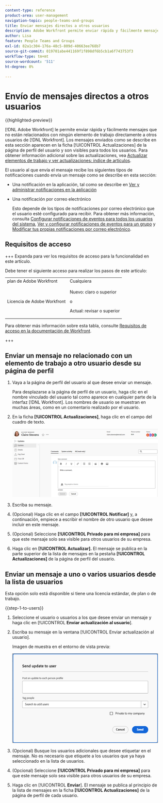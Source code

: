 ```yaml
---
content-type: reference
product-area: user-management
navigation-topic: people-teams-and-groups
title: Enviar mensajes directos a otros usuarios
description: Adobe Workfront permite enviar rápida y fácilmente mensajes que no están relacionados con ningún elemento de trabajo directamente a otros usuarios de Workfront.
author: Lisa
feature: People Teams and Groups
exl-id: 82a1c304-176a-48c5-809d-40663ee768b7
source-git-commit: 019701abe441169f1f898df6b5cb1a6f743753f3
workflow-type: tm+mt
source-wordcount: '511'
ht-degree: 0%

---
```


# Envío de mensajes directos a otros usuarios

{{highlighted-preview}}

[!DNL Adobe Workfront] le permite enviar rápida y fácilmente mensajes que no están relacionados con ningún elemento de trabajo directamente a otros usuarios de [!DNL Workfront]. Los mensajes enviados como se describe en esta sección aparecen en la ficha [!UICONTROL Actualizaciones] de la página de perfil del usuario y son visibles para todos los usuarios. Para obtener información adicional sobre las actualizaciones, vea [Actualizar elementos de trabajo y ver actualizaciones: índice de artículos](../../workfront-basics/updating-work-items-and-viewing-updates/update-work-items-and-view-updates.md).

El usuario al que envía el mensaje recibe los siguientes tipos de notificaciones cuando envía un mensaje como se describe en esta sección:

* Una notificación en la aplicación, tal como se describe en [Ver y administrar notificaciones en la aplicación](../../workfront-basics/using-notifications/view-and-manage-in-app-notifications.md)
* Una notificación por correo electrónico

  Esto depende de los tipos de notificaciones por correo electrónico que el usuario esté configurado para recibir. Para obtener más información, consulta [Configurar notificaciones de eventos para todos los usuarios del sistema](../../administration-and-setup/manage-workfront/emails/configure-event-notifications-for-everyone-in-the-system.md), [Ver y configurar notificaciones de eventos para un grupo](../../administration-and-setup/manage-groups/create-and-manage-groups/view-and-configure-event-notifications-group.md) y [Modificar tus propias notificaciones por correo electrónico](../../workfront-basics/using-notifications/activate-or-deactivate-your-own-event-notifications.md).

## Requisitos de acceso

+++ Expanda para ver los requisitos de acceso para la funcionalidad en este artículo.

Debe tener el siguiente acceso para realizar los pasos de este artículo:

<table style="table-layout:auto"> 
 <col> 
 <col> 
 <tbody> 
  <tr data-mc-conditions=""> 
   <td role="rowheader">plan de Adobe Workfront</td> 
   <td>Cualquiera</td> 
  </tr> 
  <tr> 
   <td role="rowheader">Licencia de Adobe Workfront</td> 
   <td>
   <p>Nuevo: claro o superior</p>
   <p>o</p>
   <p>Actual: revisar o superior</p>
   </td>
  </tr> 
 </tbody> 
</table>

Para obtener más información sobre esta tabla, consulte [Requisitos de acceso en la documentación de Workfront](/help/quicksilver/administration-and-setup/add-users/access-levels-and-object-permissions/access-level-requirements-in-documentation.md).

+++

## Enviar un mensaje no relacionado con un elemento de trabajo a otro usuario desde su página de perfil

1. Vaya a la página de perfil del usuario al que desee enviar un mensaje.

   Para desplazarse a la página de perfil de un usuario, haga clic en el nombre vinculado del usuario tal como aparece en cualquier parte de la interfaz [!DNL Workfront]. Los nombres de usuario se muestran en muchas áreas, como en un comentario realizado por el usuario.

1. En la ficha **[!UICONTROL Actualizaciones]**, haga clic en el campo del cuadro de texto.

   ![Usuario de mensaje en la ficha [!UICONTROL Actualizaciones]](assets/send-message-to-user-on-updates-tab.png)

1. Escriba su mensaje.
1. (Opcional) Haga clic en el campo **[!UICONTROL Notificar]** y, a continuación, empiece a escribir el nombre de otro usuario que desee incluir en este mensaje.

1. (Opcional) Seleccione **[!UICONTROL Privado para mi empresa]** para que este mensaje solo sea visible para otros usuarios de su empresa.

1. Haga clic en **[!UICONTROL Actualizar].**
El mensaje se publica en la parte superior de la lista de mensajes en la pestaña **[!UICONTROL Actualizaciones]** de la página de perfil del usuario.

## Enviar un mensaje a uno o varios usuarios desde la lista de usuarios

Esta opción solo está disponible si tiene una licencia estándar, de plan o de trabajo.

{{step-1-to-users}}

1. Seleccione el usuario o usuarios a los que desee enviar un mensaje y haga clic en [!UICONTROL **Enviar actualización al usuario**].
1. Escriba su mensaje en la ventana [!UICONTROL Enviar actualización al usuario].

   <span class="preview">Imagen de muestra en el entorno de vista previa:</span>

   <span class="preview">![Usuario de mensaje en la ventana Enviar actualización al usuario](assets/send-message-to-user-dialog-from-user-list.png)</span>

1. (Opcional) Busque los usuarios adicionales que desee etiquetar en el mensaje. No es necesario que etiquete a los usuarios que ya haya seleccionado en la lista de usuarios.
1. (Opcional) Seleccione **[!UICONTROL Privado para mi empresa]** para que este mensaje solo sea visible para otros usuarios de su empresa.
1. Haga clic en [!UICONTROL **Enviar**].
El mensaje se publica al principio de la lista de mensajes en la ficha **[!UICONTROL Actualizaciones]** de la página de perfil de cada usuario.
